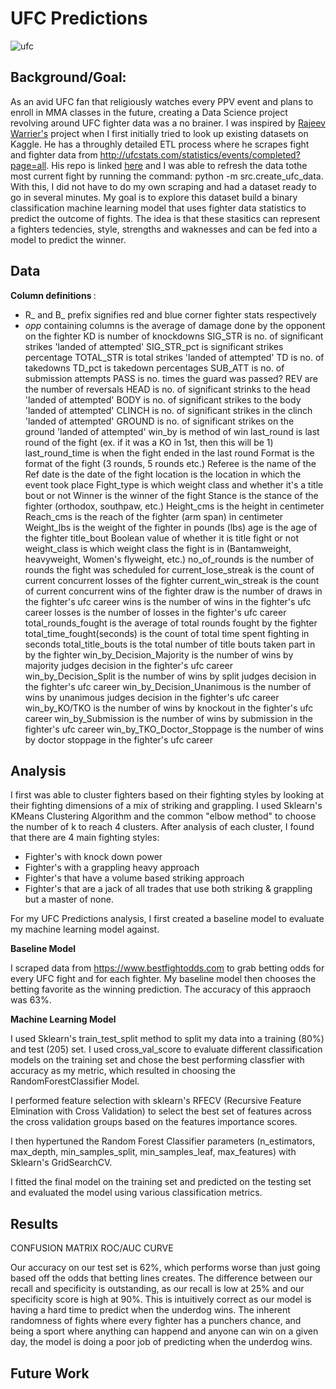 # UFC Predictions
![ufc](https://github.com/ctran2320/UFC_predictions/assets/133697095/c02c49ed-e888-4c04-9842-d1933378f1cb)

## Background/Goal:
As an avid UFC fan that religiously watches every PPV event and plans to enroll in MMA classes in the future, creating a Data Science project revolving around UFC fighter data was a no brainer. I was inspired by [Rajeev Warrier's](https://www.kaggle.com/datasets/rajeevw/ufcdata) project when I first initially tried to look up existing datasets on Kaggle. He has a throughly detailed ETL process where he scrapes fight and fighter data from http://ufcstats.com/statistics/events/completed?page=all. His repo is linked [here](https://github.com/WarrierRajeev/UFC-Predictions) and I was able to refresh the data tothe most current fight by running the command: python -m src.create_ufc_data. With this, I did not have to do my own scraping and had a dataset ready to go in several minutes. My goal is to explore this dataset build a binary classification machine learning model that uses fighter data statistics to predict the outcome of fights. The idea is that these stasitics can represent a fighters tedencies, style, strengths and waknesses and can be fed into a model to predict the winner. 

## Data
<b> Column definitions </b>:
- R_ and B_ prefix signifies red and blue corner fighter stats respectively
- _opp_ containing columns is the average of damage done by the opponent on the fighter
KD is number of knockdowns
SIG_STR is no. of significant strikes 'landed of attempted'
SIG_STR_pct is significant strikes percentage
TOTAL_STR is total strikes 'landed of attempted'
TD is no. of takedowns
TD_pct is takedown percentages
SUB_ATT is no. of submission attempts
PASS is no. times the guard was passed?
REV are the number of reversals
HEAD is no. of significant strinks to the head 'landed of attempted'
BODY is no. of significant strikes to the body 'landed of attempted'
CLINCH is no. of significant strikes in the clinch 'landed of attempted'
GROUND is no. of significant strikes on the ground 'landed of attempted'
win_by is method of win
last_round is last round of the fight (ex. if it was a KO in 1st, then this will be 1)
last_round_time is when the fight ended in the last round
Format is the format of the fight (3 rounds, 5 rounds etc.)
Referee is the name of the Ref
date is the date of the fight
location is the location in which the event took place
Fight_type is which weight class and whether it's a title bout or not
Winner is the winner of the fight
Stance is the stance of the fighter (orthodox, southpaw, etc.)
Height_cms is the height in centimeter
Reach_cms is the reach of the fighter (arm span) in centimeter
Weight_lbs is the weight of the fighter in pounds (lbs)
age is the age of the fighter
title_bout Boolean value of whether it is title fight or not
weight_class is which weight class the fight is in (Bantamweight, heavyweight, Women's flyweight, etc.)
no_of_rounds is the number of rounds the fight was scheduled for
current_lose_streak is the count of current concurrent losses of the fighter
current_win_streak is the count of current concurrent wins of the fighter
draw is the number of draws in the fighter's ufc career
wins is the number of wins in the fighter's ufc career
losses is the number of losses in the fighter's ufc career
total_rounds_fought is the average of total rounds fought by the fighter
total_time_fought(seconds) is the count of total time spent fighting in seconds
total_title_bouts is the total number of title bouts taken part in by the fighter
win_by_Decision_Majority is the number of wins by majority judges decision in the fighter's ufc career
win_by_Decision_Split is the number of wins by split judges decision in the fighter's ufc career
win_by_Decision_Unanimous is the number of wins by unanimous judges decision in the fighter's ufc career
win_by_KO/TKO is the number of wins by knockout in the fighter's ufc career
win_by_Submission is the number of wins by submission in the fighter's ufc career
win_by_TKO_Doctor_Stoppage is the number of wins by doctor stoppage in the fighter's ufc career

## Analysis
I first was able to cluster fighters based on their fighting styles by looking at their fighting dimensions of a mix of striking and grappling. I used Sklearn's KMeans Clustering Algorithm and the common "elbow method" to choose the number of k to reach 4 clusters. After analysis of each cluster, I found that there are 4 main fighting styles:
- Fighter's with knock down power
- Fighter's with a grappling heavy approach
- Fighter's that have a volume based striking approach
- Fighter's that are a jack of all trades that use both striking & grappling but a master of none.

For my UFC Predictions analysis, I first created a baseline model to evaluate my machine learning model against.

<b> Baseline Model </b>

I scraped data from https://www.bestfightodds.com to grab betting odds for every UFC fight and for each fighter. My baseline model then chooses the betting favorite as the winning prediction. The accuracy of this appraoch was 63%.

<b> Machine Learning Model </b>

I used Sklearn's train_test_split method to split my data into a training (80%) and test (205) set. I used cross_val_score to evaluate different classification models on the training set and chose the best performing classfier with accuracy as my metric, which resulted in choosing the RandomForestClassifier Model.

I performed feature selection with sklearn's RFECV (Recursive Feature Elmination with Cross Validation) to select the best set of features across the cross validation groups based on the features importance scores. 

I then hypertuned the Random Forest Classifier parameters (n_estimators, max_depth, min_samples_split, min_samples_leaf, max_features) with Sklearn's GridSearchCV.

I fitted the final model on the training set and predicted on the testing set and evaluated the model using various classification metrics.

## Results
CONFUSION MATRIX
ROC/AUC CURVE

Our accuracy on our test set is 62%, which performs worse than just going based off the odds that betting lines creates. The difference between our recall and specificity is outstanding, as our recall is low at 25% and our specificity score is high at 90%. This is intuitively correct as our model is having a hard time to predict when the underdog wins. The inherent randomness of fights where every fighter has a punchers chance, and being a sport where anything can happend and anyone can win on a given day, the model is doing a poor job of predicting when the underdog wins.

## Future Work

